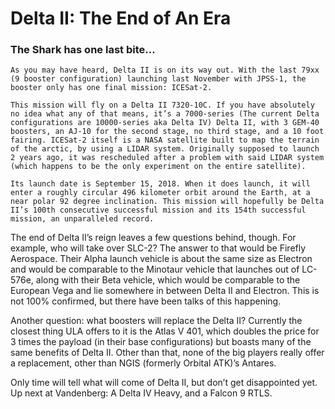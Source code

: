 # Delta II: The End of An Era
### The Shark has one last bite...

    As you may have heard, Delta II is on its way out. With the last 79xx (9 booster configuration) launching last November with JPSS-1, the booster only has one final mission: ICESat-2.

    This mission will fly on a Delta II 7320-10C. If you have absolutely no idea what any of that means, it’s a 7000-series (The current Delta configurations are 10000-series aka Delta IV) Delta II, with 3 GEM-40 boosters, an AJ-10 for the second stage, no third stage, and a 10 foot fairing. ICESat-2 itself is a NASA satellite built to map the terrain of the arctic, by using a LIDAR system. Originally supposed to launch 2 years ago, it was rescheduled after a problem with said LIDAR system (which happens to be the only experiment on the entire satellite). 

    Its launch date is September 15, 2018. When it does launch, it will enter a roughly circular 496 kilometer orbit around the Earth, at a near polar 92 degree inclination. This mission will hopefully be Delta II’s 100th consecutive successful mission and its 154th successful mission, an unparalleled record.

The end of Delta II’s reign leaves a few questions behind, though. For example, who will take over SLC-2? The answer to that would be Firefly Aerospace. Their Alpha launch vehicle is about the same size as Electron and would be comparable to the Minotaur vehicle that launches out of LC-576e, along with their Beta vehicle, which would be comparable to the European Vega and lie somewhere in between Delta II and Electron. This is not 100% confirmed, but there have been talks of this happening.

Another question: what boosters will replace the Delta II? Currently the closest thing ULA offers to it is the Atlas V 401, which doubles the price for 3 times the payload (in their base configurations) but boasts many of the same benefits of Delta II. Other than that, none of the big players really offer a replacement, other than NGIS (formerly Orbital ATK)’s Antares.

Only time will tell what will come of Delta II, but don’t get disappointed yet. Up next at Vandenberg: A Delta IV Heavy, and a Falcon 9 RTLS.

